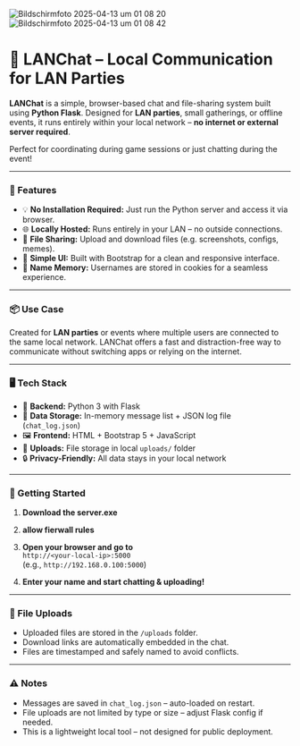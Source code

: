 
![Bildschirmfoto 2025-04-13 um 01 08 20](https://github.com/user-attachments/assets/aa234b06-2e85-4351-92ff-cb46f264caeb)
![Bildschirmfoto 2025-04-13 um 01 08 42](https://github.com/user-attachments/assets/df3ff410-4f0b-486a-b7b2-36892d73d643)


# 💬 LANChat – Local Communication for LAN Parties

**LANChat** is a simple, browser-based chat and file-sharing system built using **Python Flask**. Designed for **LAN parties**, small gatherings, or offline events, it runs entirely within your local network – **no internet or external server required**.

Perfect for coordinating during game sessions or just chatting during the event!

---

### 🔧 Features

- 💡 **No Installation Required:** Just run the Python server and access it via browser.
- 🌐 **Locally Hosted:** Runs entirely in your LAN – no outside connections.
- 📁 **File Sharing:** Upload and download files (e.g. screenshots, configs, memes).
- 🎨 **Simple UI:** Built with Bootstrap for a clean and responsive interface.
- 🧠 **Name Memory:** Usernames are stored in cookies for a seamless experience.

---

### 📦 Use Case

Created for **LAN parties** or events where multiple users are connected to the same local network. LANChat offers a fast and distraction-free way to communicate without switching apps or relying on the internet.

---

### 🖥️ Tech Stack

- 🐍 **Backend:** Python 3 with Flask
- 💾 **Data Storage:** In-memory message list + JSON log file (`chat_log.json`)
- 🖼️ **Frontend:** HTML + Bootstrap 5 + JavaScript
- 📂 **Uploads:** File storage in local `uploads/` folder
- 🔒 **Privacy-Friendly:** All data stays in your local network

---

### 🚀 Getting Started

1. **Download the server.exe**
2. **allow fierwall rules**
3. **Open your browser and go to**  
   `http://<your-local-ip>:5000`  
   (e.g., `http://192.168.0.100:5000`)

4. **Enter your name and start chatting & uploading!**

---

### 📂 File Uploads

- Uploaded files are stored in the `/uploads` folder.
- Download links are automatically embedded in the chat.
- Files are timestamped and safely named to avoid conflicts.

---

### ⚠️ Notes

- Messages are saved in `chat_log.json` – auto-loaded on restart.
- File uploads are not limited by type or size – adjust Flask config if needed.
- This is a lightweight local tool – not designed for public deployment.

